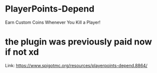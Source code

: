 # PlayerPoints-Depend
Earn Custom Coins Whenever You Kill a Player!

# the plugin was previously paid now if not xd
Link: https://www.spigotmc.org/resources/playerpoints-depend.8864/
